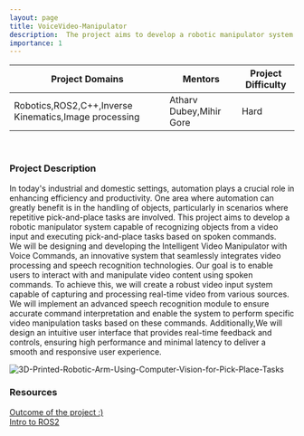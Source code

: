 ```yaml
---
layout: page
title: VoiceVideo-Manipulator
description:  The project aims to develop a robotic manipulator system equipped with both video input capabilities and speech recognition for accepting spoken commands. This system will enable users to control the robotic manipulator intuitively through verbal instructions and visual feedback.
importance: 1
---
```


| Project Domains                                                 | Mentors                                    | Project Difficulty |
|-----------------------------------------------------------------|--------------------------------------------|--------------------|
| Robotics,ROS2,C++,Inverse Kinematics,Image processing                 | Atharv Dubey,Mihir Gore | Hard            |

<br>

### Project Description
In today's industrial and domestic settings, automation plays a crucial role in enhancing efficiency and productivity. One area where automation can greatly benefit is in the handling of objects, particularly in scenarios where repetitive pick-and-place tasks are involved. This project aims to develop a robotic manipulator system capable of recognizing objects from a video input and executing pick-and-place tasks based on spoken commands.
<br>
 We will be designing and developing the Intelligent Video Manipulator with Voice Commands, an innovative system that seamlessly integrates video processing and speech recognition technologies. Our goal is to enable users to interact with and manipulate video content using spoken commands. To achieve this, we will create a robust video input system capable of capturing and processing real-time video from various sources. We will implement an advanced speech recognition module to ensure accurate command interpretation and enable the system to perform specific video manipulation tasks based on these commands. Additionally,We will design an intuitive user interface that provides real-time feedback and controls, ensuring high performance and minimal latency to deliver a smooth and responsive user experience.

![3D-Printed-Robotic-Arm-Using-Computer-Vision-for-Pick-Place-Tasks](https://hackmd.io/_uploads/SJs7ejMS0.gif)

### Resources
[Outcome of the project :)](https://www.youtube.com/watch?app=desktop&v=7y1d8E0-BJw) <br> 
[Intro to ROS2](https://medium.com/@nullbyte.in/ros2-from-the-ground-up-part-1-an-introduction-to-the-robot-operating-system-4c2065c5e032) <br>